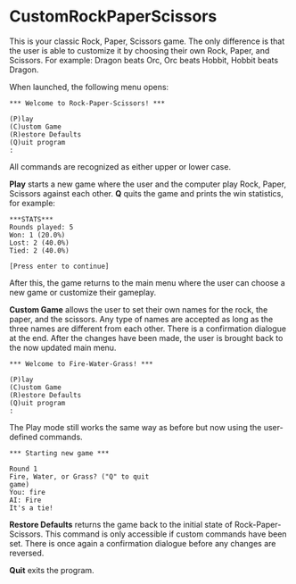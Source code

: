 # CustomRockPaperScissors

This is your classic Rock, Paper, Scissors game. The only difference is that the user is able to customize it by choosing their own Rock, Paper, and Scissors. For example: Dragon beats Orc, Orc beats Hobbit, Hobbit beats Dragon.

When launched, the following menu opens:

<code>*** Welcome to Rock-Paper-Scissors! ***</code>

<code>(P)lay</code><br>
<code>(C)ustom Game</code><br>
<code>(R)estore Defaults</code><br>
<code>(Q)uit program</code><br>
<code>: </code><br>

All commands are recognized as either upper or lower case.

<b>Play</b> starts a new game where the user and the computer play Rock, Paper, Scissors against each other. <b>Q</b> quits the game and prints the win statistics, for example:

<code>&#42;&#42;&#42;STATS&#42;&#42;&#42;</code><br>
<code>Rounds played: 5</code><br>
<code>Won: 1 (20.0%)</code><br>
<code>Lost: 2 (40.0%)</code><br>
<code>Tied: 2 (40.0%)</code><br>

<code>[Press enter to continue]</code><br>

After this, the game returns to the main menu where the user can choose a new game or customize their gameplay.

<b>Custom Game</b> allows the user to set their own names for the rock, the paper, and the scissors. Any type of names are accepted as long as the three names are different from each other. There is a confirmation dialogue at the end. After the changes have been made, the user is brought back to the now updated main menu.

<code>*** Welcome to Fire-Water-Grass! ***</code><br>

<code>(P)lay</code><br>
<code>(C)ustom Game</code><br>
<code>(R)estore Defaults</code><br>
<code>(Q)uit program</code><br>
<code>: </code><br>

The Play mode still works the same way as before but now using the user-defined commands.

<code>*** Starting new game ***</code><br>

<code>Round 1</code><br>
<code>Fire, Water, or Grass? ("Q" to quit game)</code><br>
<code>You: fire</code><br>
<code>AI: Fire</code><br>
<code>It's a tie!</code><br>

<b>Restore Defaults</b> returns the game back to the initial state of Rock-Paper-Scissors. This command is only accessible if custom commands have been set. There is once again a confirmation dialogue before any changes are reversed.

<b>Quit</b> exits the program.

